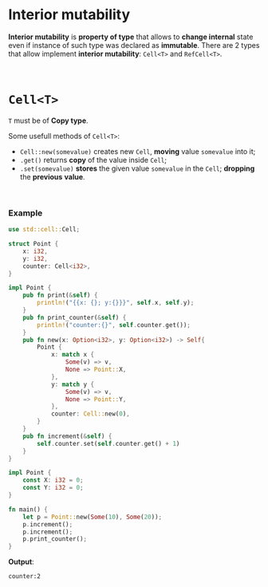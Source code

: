 # Interior mutability
**Interior mutability** is **property of type** that allows to **change internal** state even if instance of such type was declared as **immutable**.
There are 2 types that allow implement **interior mutability**: `Cell<T>` and `RefCell<T>`.

<br>

# `Cell<T>`
`T` must be of **Copy type**.	

Some usefull methods of `Cell<T>`:
- `Cell::new(somevalue)` creates new `Cell`, **moving** value `somevalue` into it;
- `.get()` returns **copy** of the value inside `Cell`;
- `.set(somevalue)` **stores** the given value `somevalue` in the `Cell`; **dropping** the **previous** **value**.

<br>

### Example
```Rust
use std::cell::Cell;

struct Point {
    x: i32,
    y: i32,
    counter: Cell<i32>,
}

impl Point {
    pub fn print(&self) {
        println!("{{x: {}; y:{}}}", self.x, self.y);
    }
    pub fn print_counter(&self) {
        println!("counter:{}", self.counter.get());
    }
    pub fn new(x: Option<i32>, y: Option<i32>) -> Self{
        Point { 
            x: match x {
                Some(v) => v,
                None => Point::X,
            }, 
            y: match y {
                Some(v) => v,
                None => Point::Y,
            },
            counter: Cell::new(0),
        }
    }
    pub fn increment(&self) {
        self.counter.set(self.counter.get() + 1)
    }
}

impl Point {
    const X: i32 = 0;
    const Y: i32 = 0;
}

fn main() {
    let p = Point::new(Some(10), Some(20));
    p.increment();
    p.increment();
    p.print_counter();
}
```

**Output**:
```bash
counter:2                                                                                                                                                                   
```
